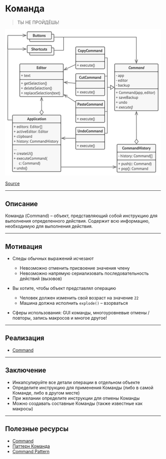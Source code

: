 # Команда

> ТЫ НЕ ПРОЙДЁШЬ!

![builder.png](../_images/command.png)

[Source](https://refactoring.guru/design-patterns/command)

---

## Описание

Команда (Command) – объект, представляющий собой инструкцию для выполнения определенного действия.
Содержит всю информацию, необходимую для выполнения действия.

---

## Мотивация

- Следы обычных выражений исчезают
    - Невозможно отменить присвоение значения члену
    - Невозможно напрямую сериализовать последовательность действий (вызовов)

- Вы хотите, чтобы объект представлял операцию
    - Человек должен изменить свой возраст на значение `22`
    - Машина должна исполнить `explode()` – взорваться
- Сферы использования: GUI команды, многоуровневые отмены / повторы, запись макросов и многое другое!

---

## Реализация

- [Command](Command.java)

---

## Заключение

- Инкапсулируйте все детали операции в отдельном объекте
- Определите инструкцию для применения Команды (либо в самой Команде, либо в другом месте)
- При желании определите инструкции для отмены Команды
- Можно создавать составные Команды (также известные как макросы)

---

## Полезные ресурсы

- [Command](https://refactoring.guru/design-patterns/command)
- [Паттерн Команда](https://radioprog.ru/post/1492)
- [Command Pattern](https://www.oodesign.com/command-pattern)
